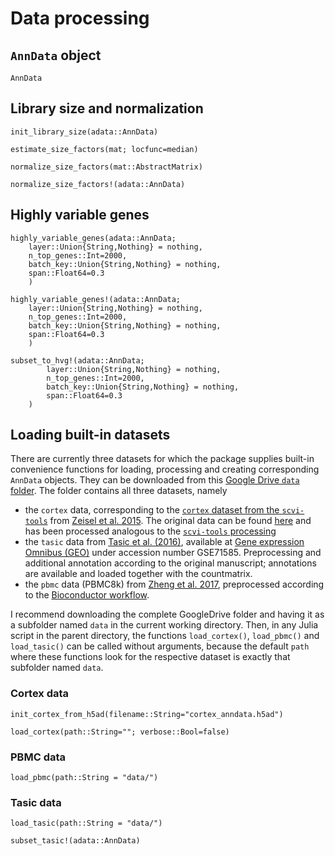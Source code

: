 # Data processing

## `AnnData` object 

```@docs 
AnnData
```

## Library size and normalization

```@docs
init_library_size(adata::AnnData)
```

```@docs
estimate_size_factors(mat; locfunc=median)
```

```@docs
normalize_size_factors(mat::AbstractMatrix)
```

```@docs
normalize_size_factors!(adata::AnnData)
```

## Highly variable genes 

```@docs 
highly_variable_genes(adata::AnnData; 
    layer::Union{String,Nothing} = nothing,
    n_top_genes::Int=2000,
    batch_key::Union{String,Nothing} = nothing,
    span::Float64=0.3
    )
```

```@docs 
highly_variable_genes!(adata::AnnData; 
    layer::Union{String,Nothing} = nothing,
    n_top_genes::Int=2000,
    batch_key::Union{String,Nothing} = nothing,
    span::Float64=0.3
    )
```

```@docs 
subset_to_hvg!(adata::AnnData;
        layer::Union{String,Nothing} = nothing,
        n_top_genes::Int=2000,
        batch_key::Union{String,Nothing} = nothing,
        span::Float64=0.3
    )
```

## Loading built-in datasets 

There are currently three datasets for which the package supplies built-in convenience functions for loading, processing and creating corresponding `AnnData` objects. They can be downloaded from this [Google Drive `data` folder](https://drive.google.com/drive/folders/1JYNypxWnQhigEJ37jOiEwv7fzGW71jC8?usp=sharing). The folder contains all three datasets, namely 

 *  the `cortex` data, corresponding to the [`cortex` dataset from the `scvi-tools`](https://github.com/scverse/scvi-tools/blob/master/scvi/data/_built_in_data/_cortex.py) from [Zeisel et al. 2015](https://www.science.org/doi/10.1126/science.aaa1934). The original data can be found [here](https://storage.googleapis.com/linnarsson-lab-www-blobs/blobs/cortex/expression_mRNA_17-Aug-2014.txt) and has been processed analogous to the [`scvi-tools` processing](https://github.com/scverse/scvi-tools/blob/master/scvi/data/_built_in_data/_cortex.py)
 * the `tasic` data from [Tasic et al. (2016)](https://www.nature.com/articles/nn.4216), available at [Gene expression Omnibus (GEO)](https://www.ncbi.nlm.nih.gov/geo/) under accession number GSE71585. Preprocessing and additional annotation according to the original manuscript; annotations are available and loaded together with the countmatrix. 
 * the `pbmc` data (PBMC8k) from [Zheng et al. 2017](https://www.nature.com/articles/ncomms14049), preprocessed according to the [Bioconductor workflow](https://bioconductor.org/books/3.15/OSCA.workflows/unfiltered-human-pbmcs-10x-genomics.html).

I recommend downloading the complete GoogleDrive folder and having it as a subfolder named `data` in the current working directory. Then, in any Julia script in the parent directory, the functions `load_cortex()`, `load_pbmc()` and `load_tasic()` can be called without arguments, because the default `path` where these functions look for the respective dataset is exactly that subfolder named `data`.  

### Cortex data 

```@docs 
init_cortex_from_h5ad(filename::String="cortex_anndata.h5ad")
```

```@docs 
load_cortex(path::String=""; verbose::Bool=false)
```

### PBMC data 

```@docs 
load_pbmc(path::String = "data/")
```

### Tasic data 

```@docs 
load_tasic(path::String = "data/")
```

```@docs 
subset_tasic!(adata::AnnData)
```
